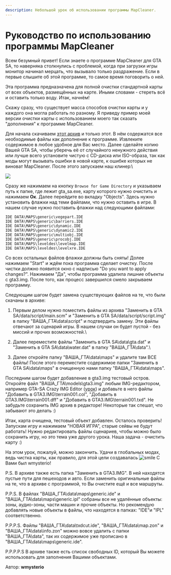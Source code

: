 ```yaml
---
description: Небольшой урок об использовании программы MapCleaner.
---
```


# Руководство по использованию программы MapCleaner

Всем безумный привет! Если знаете о программе MapCleaner для GTA SA, то наверняка столкнулись с проблемой, когда при загрузки игры монитор начинал мерцать, что вызывало только раздражение. Если в первые слышите об этой программе, то самое время поговорить о ней.

Эта программа предназначена для полной очистки стандартной карты от всех объектов, размещённых на карте. Иными словами - стереть всё и оставить только воду. Итак, начнём!

Скажу сразу, что существует масса способов очистки карты и у каждого она могла работать по разному. Я приведу пример моей версии очистки карты с использованием моего так сказать "дополнения" к программе MapCleaner.

Для начала скачиваем [этот архив](https://github.com/wmysterio/scm-scripting-lessons/raw/resources/\_ld/6/688\_MapCleaner\_0.5-.rar) и только этот. В нём содержатся все необходимые файлы как дополнение к программе. Извлеките содержимое в любое удобное для Вас место. Далее сделайте копию Вашей GTA SA, чтобы уберечь её от случайного ненужного действия или лучше всего установите чистую с CD-диска или ISO-образа, так как моды могут вызывать ошибки в новой карте, к ошибке которых не виноват MapCleaner. После этого запускаем наш клинер:\


![](https://github.com/wmysterio/scm-scripting-lessons/raw/resources/\_pu/2/61329924.jpg)

Сразу же нажимаем на кнопку `Browse for Game Directory` и указываем путь к папке, где лежит gta\_sa.exe, карту которого нужно очистить и нажимаем **Ок**. Далее перейдите во вкладку "Objects". Здесь нужно установить флажки над теми файлами, что нужно оставить в игре. В нашем случае нужно поставить флажки над следующими файлами:

```
IDE DATA\MAPS\generic\vegepart.IDE
IDE DATA\MAPS\generic\barriers.IDE
IDE DATA\MAPS\generic\dynamic.IDE
IDE DATA\MAPS\generic\dynamic2.IDE
IDE DATA\MAPS\generic\multiobj.IDE
IDE DATA\MAPS\generic\procobj.IDE
IDE DATA\MAPS\leveldes\levelmap.IDE
IDE DATA\MAPS\leveldes\levelxre.IDE
```

Со всех остальных файлов флажки должны быть сняты! Долее нажимаем "Start" и ждём пока программа сделает очистку. После чистки должно появится окно с надписью "Do you want to apply changes?". Нажимаем "Да", чтобы программа удалила лишние объекты с gta3.img. После того, как процесс завершился смело закрываем программу.

Следующим шагом будет замена существующих файлов на те, что были скачаны в архиве:

1. Первым делом нужно поместить файлы из архива "Заменить в GTA SA/data/script/main.scm" и "Заменить в GTA SA/data/script/script.img" в папку "ВАША\_ГТА\data\script" и подтвердить замену. Эти файлы отвечают за сценарий игры. В нашем случаи он будет пустой - без миссий и прочих возможностей.\

2. Далее переместите файлы "Заменить в GTA SA\data\gta.dat" и "Заменить в GTA SA\data\water.dat" в папку "ВАША\_ГТА\data".\

3. Далее откройте папку "ВАША\_ГТА\data\maps" и удалите там ВСЕ файлы! После этого переместите содержимое папки "Заменить в GTA SA\data\maps" в очищенную нами папку "ВАША\_ГТА\data\maps".

Последним шагом будет добавление в gta3.img тестовый остров. Откройте файл "ВАША\_ГТА\models\gta3.img" любым IMG-редактором, например GTA-SA Crazy IMG Editor ([урок](000100.md)) и добавьте в него файлы "Добавить в GTA3.IMG\terrain001.col", "Добавить в GTA3.IMG\terrain001.dff" и "Добавить в GTA3.IMG\terrain001.txd". Не забудьте сохранить IMG архив в редакторе! Некоторые так спешат, что забывают это делать :)

Итак, карта очищена, тестовый объект добавлен. Осталось проверить! Запускам игру и нажимаем "НОВАЯ ИГРА", старые сейвы не будут работать! Нужно редактировать файлы сценариев, чтобы можно было сохранить игру, но это тема уже другого урока. Наша задача - очистить карту :)

На этом урок, пожалуй, можно закончить. Удачи в глобальных модах, ведь чистка карты, как правило, для этой цели создавалась ![smile](http://s49.ucoz.net/sm/15/smile.gif) С Вами был wmysterio!

P.S. В архиве также есть папка "Заменить в GTA3.IMG". В ней находятся пустые пути для пешеходов и авто. Если заменить оригинальные файлы на те, что в архиве с программой, то Вы очистите ещё и все маршруты.

P.P.S. В файлах "ВАША\_ГТА\data\maps\generic.ide" и "ВАША\_ГТА\data\maps\generic.ipl" собраны все не удалённые объекты: зоны, аудио-зоны, части машин и прочие объекты. Но рекомендую добавлять новые объекты в файлы, что находятся в папках: "IDE"и  "IPL" соответственно.

P.P.P.S. Файлы "ВАША\_ГТА\data\txdcut.ide", "ВАША\_ГТА\data\map.zon" и "ВАША\_ГТА\data\info.zon" можно вовсе удалить с папки "ВАША\_ГТА\data", так их содержимое уже прописано в "ВАША\_ГТА\data\maps\generic.ide".

P.P.P.P.S В архиве также есть список свободных ID, который Вы можете использовать для заполнения Вашими объектами.



Автор: **wmysterio**
